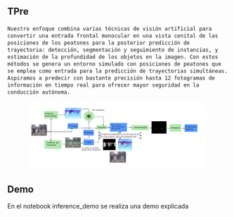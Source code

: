 ## TPre


	Nuestro enfoque combina varias técnicas de visión artificial para convertir una entrada frontal monocular en una vista cenital de las posiciones de los peatones para la posterior predicción de trayectoria: detección, segmentación y seguimiento de instancias, y estimación de la profundidad de los objetos en la imagen. Con estos métodos se genera un entorno simulado con posiciones de peatones que se emplea como entrada para la predicción de trayectorias simultáneas. Aspiramos a predecir con bastante precisión hasta 12 fotogramas de información en tiempo real para ofrecer mayor seguridad en la conducción autónoma.

<p align="center"><img src="assets/esquema.PNG" width="400"/></p>

## Demo 

En el notebook inference_demo se realiza una demo explicada

